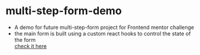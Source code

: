 # multi-step-form-demo
 - A demo for future multi-step-form project for Frontend mentor challenge <br />
 - the main form is built using a custom react hooks to control the state of the form <br />
 [check it here](https://lolifmaster.github.io/multi-step-form-demo/)
